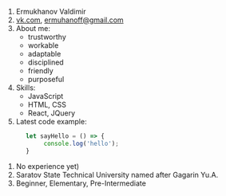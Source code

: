 1. Ermukhanov Valdimir
1. [vk.com](https://vk.com/woxsel), ermuhanoff@gmail.com
1. About me:
   * trustworthy
   * workable
   * adaptable
   * disciplined
   * friendly
   * purposeful
1. Skills: 
   * JavaScript
   * HTML, CSS
   * React, JQuery
1.  Latest code example:
```javascript
	  let sayHello = () => {
		   console.log('hello');
	  }
```
1. No experience yet)
1. Saratov State Technical University named after Gagarin Yu.A.
1. Beginner, Elementary, Pre-Intermediate
